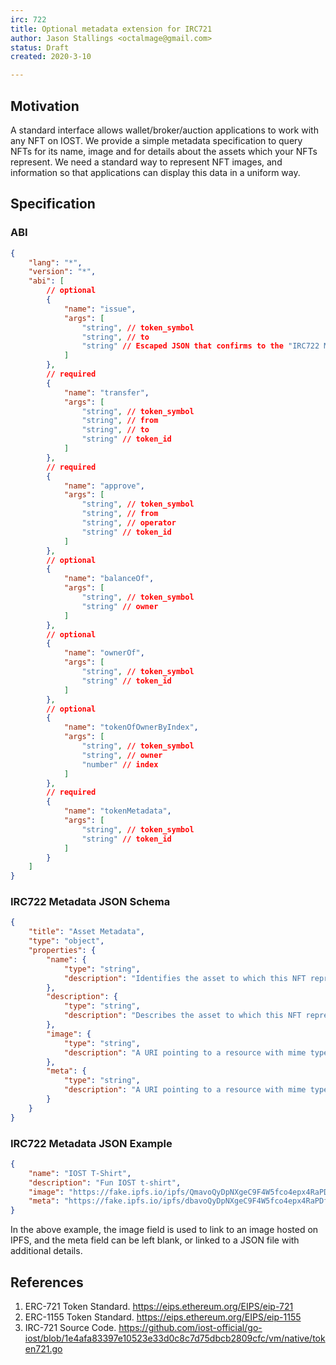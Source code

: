 ```yaml
---
irc: 722
title: Optional metadata extension for IRC721
author: Jason Stallings <octalmage@gmail.com>
status: Draft
created: 2020-3-10

---
```


## Motivation
A standard interface allows wallet/broker/auction applications to work with any NFT on IOST. We provide a simple metadata specification to query NFTs for its name, image and for details about the assets which your NFTs represent.
We need a standard way to represent NFT images, and information so that applications can display this data in a uniform way. 
 
## Specification

### ABI

```json
{
	"lang": "*",
	"version": "*",
	"abi": [
		// optional
		{
			"name": "issue",
			"args": [
				"string", // token_symbol
				"string", // to
				"string" // Escaped JSON that confirms to the "IRC722 Metadata JSON Schema below".
			]
		},
		// required
		{
			"name": "transfer",
			"args": [
				"string", // token_symbol
				"string", // from
				"string", // to
				"string" // token_id
			]
		},
		// required 
		{
			"name": "approve",
			"args": [
				"string", // token_symbol
				"string", // from
				"string", // operator
				"string" // token_id
			]
		},
		// optional
		{
			"name": "balanceOf",
			"args": [
				"string", // token_symbol
				"string" // owner
			]
		},
		// optional
		{
			"name": "ownerOf",
			"args": [
				"string", // token_symbol
				"string" // token_id
			]
		},
		// optional
		{
			"name": "tokenOfOwnerByIndex",
			"args": [
				"string", // token_symbol
				"string", // owner
				"number" // index
			]
		},
		// required
		{
			"name": "tokenMetadata",
			"args": [
				"string", // token_symbol
				"string" // token_id
			]
		}
	]
}
```
 
### IRC722 Metadata JSON Schema

```json
{
	"title": "Asset Metadata",
	"type": "object",
	"properties": {
		"name": {
			"type": "string",
			"description": "Identifies the asset to which this NFT represents"
		},
		"description": {
			"type": "string",
			"description": "Describes the asset to which this NFT represents"
		},
		"image": {
			"type": "string",
			"description": "A URI pointing to a resource with mime type image/* representing the asset to which this NFT represents. Consider making any images at a width between 320 and 1080 pixels and aspect ratio between 1.91:1 and 4:5 inclusive."
		},
		"meta": {
			"type": "string",
			"description": "A URI pointing to a resource with mime type json. This file can include additional resources and information that should not live on chain, like additional images of the NFT asset."
		}
	}
}
```

### IRC722 Metadata JSON Example

```json
{
	"name": "IOST T-Shirt",
	"description": "Fun IOST t-shirt",
	"image": "https://fake.ipfs.io/ipfs/QmavoQyDpNXgeC9F4W5fco4epx4RaPDfwnP2L2SjxZHRrm",
	"meta": "https://fake.ipfs.io/ipfs/dbavoQyDpNXgeC9F4W5fco4epx4RaPDfwnSVMDjxZHRrm"
}
```
In the above example, the image field is used to link to an image hosted on IPFS, and the meta field can be left blank, or linked to a JSON file with additional details. 

## References
1. ERC-721 Token Standard. https://eips.ethereum.org/EIPS/eip-721
1. ERC-1155 Token Standard. https://eips.ethereum.org/EIPS/eip-1155
1. IRC-721 Source Code. https://github.com/iost-official/go-iost/blob/1e4afa83397e10523e33d0c8c7d75dbcb2809cfc/vm/native/token721.go

